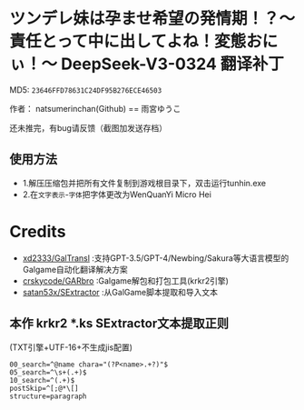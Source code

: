 # ツンデレ妹は孕ませ希望の発情期！？～責任とって中に出してよね！変態おにぃ！～ DeepSeek-V3-0324 翻译补丁

MD5: `23646FFD78631C24DF95B276ECE46503`

作者： natsumerinchan(Github) == 雨宮ゆうこ

还未推完，有bug请反馈（截图加发送存档）

## 使用方法
- 1.解压压缩包并把所有文件复制到游戏根目录下，双击运行tunhin.exe
- 2.在`文字表示`-`字体`把字体更改为WenQuanYi Micro Hei

# Credits

- [xd2333/GalTransl](https://github.com/xd2333/GalTransl.git) :支持GPT-3.5/GPT-4/Newbing/Sakura等大语言模型的Galgame自动化翻译解决方案
- [crskycode/GARbro](https://github.com/crskycode/GARbro) :Galgame解包和打包工具(krkr2引擎)
- [satan53x/SExtractor](https://github.com/satan53x/SExtractor.git) :从GalGame脚本提取和导入文本

## 本作 krkr2 *.ks SExtractor文本提取正则
(TXT引擎+UTF-16+不生成jis配置)
```
00_search=^@name chara="(?P<name>.+?)"$
05_search=^\s+(.+)$
10_search=^(.+)$
postSkip=^[;@*\[]
structure=paragraph
```
